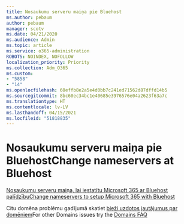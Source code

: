 ```yaml
---
title: Nosaukumu serveru maiņa pie Bluehost
ms.author: pebaum
author: pebaum
manager: scotv
ms.date: 04/21/2020
ms.audience: Admin
ms.topic: article
ms.service: o365-administration
ROBOTS: NOINDEX, NOFOLLOW
localization_priority: Priority
ms.collection: Adm_O365
ms.custom:
- "5858"
- "14"
ms.openlocfilehash: 60effb8e2a5e4d0bb7c241ed71562d87dffd14b5
ms.sourcegitcommit: 8bc60ec34bc1e40685e3976576e04a2623f63a7c
ms.translationtype: HT
ms.contentlocale: lv-LV
ms.lasthandoff: 04/15/2021
ms.locfileid: "51818835"
---
```

# <a name="change-nameservers-at-bluehost"></a><span data-ttu-id="2d69b-102">Nosaukumu serveru maiņa pie Bluehost</span><span class="sxs-lookup"><span data-stu-id="2d69b-102">Change nameservers at Bluehost</span></span>

[<span data-ttu-id="2d69b-103">Nosaukumu serveru maiņa, lai iestatītu Microsoft 365 ar Bluehost palīdzību</span><span class="sxs-lookup"><span data-stu-id="2d69b-103">Change nameservers to setup Microsoft 365 with Bluehost</span></span>](https://docs.microsoft.com/microsoft-365/admin/dns/change-nameservers-at-bluehost?view=o365-worldwide)

<span data-ttu-id="2d69b-104">Citu domēna problēmu gadījumā skatiet [bieži uzdotos jautājumus par domēniem](https://docs.microsoft.com/microsoft-365/admin/setup/domains-faq?view=o365-worldwide)</span><span class="sxs-lookup"><span data-stu-id="2d69b-104">For other Domains issues try the  [Domains FAQ](https://docs.microsoft.com/microsoft-365/admin/setup/domains-faq?view=o365-worldwide)</span></span>